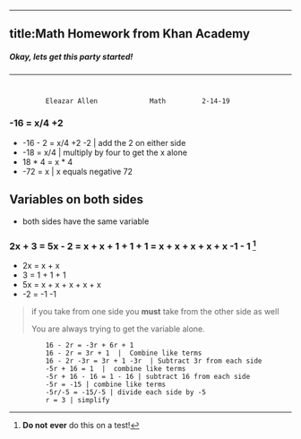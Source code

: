 
---
title:Math Homework from Khan Academy
---

##### Okay, lets get this party started!
---
#
             Eleazar Allen             Math         2-14-19
[^1]: **Do not** **ever** do this on a test!
### -16 = x/4 +2
- -16 - 2 = x/4 +2 -2 | add the 2 on either side
- -18 = x/4  | multiply by four to get the x alone
- 18 * 4 = x * 4 
- -72 = x | x equals negative 72

## Variables on both sides
- both sides have the same variable
### 2x + 3 = 5x - 2 = x + x + 1 + 1 + 1 = x + x + x + x + x -1 - 1 [^1] 
- 2x = x + x
- 3 = 1 + 1 + 1
- 5x = x + x + x + x + x
- -2 = -1 -1

>if you take from one side you **must** take from the other side as well
>
>You are always trying to get the variable alone.

             16 - 2r = -3r + 6r + 1
             16 - 2r = 3r + 1  |  Combine like terms
             16 - 2r -3r = 3r + 1 -3r  | Subtract 3r from each side
             -5r + 16 = 1  |  combine like terms
             -5r + 16 - 16 = 1 - 16 | subtract 16 from each side
             -5r = -15 | combine like terms
             -5r/-5 = -15/-5 | divide each side by -5
             r = 3 | simplify




